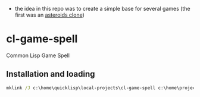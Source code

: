 * the idea in this repo was to create a simple base for several games (the first was an [asteroids clone](https://github.com/drigoor/cl-asteroids))


# cl-game-spell
Common Lisp Game Spell

## Installation and loading

```bat
mklink /J c:\home\quicklisp\local-projects\cl-game-spell c:\home\projects\cl-game-spell
```
